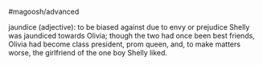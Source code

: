 #magoosh/advanced

jaundice (adjective): to be biased against due to envy or prejudice 
Shelly was jaundiced towards Olivia; though the two had once been best friends, Olivia had become class 
president, prom queen, and, to make matters worse, the girlfriend of the one boy Shelly liked. 
